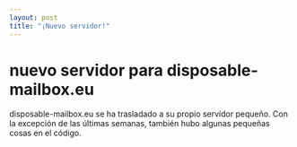 ```yaml
---
layout: post
title: "¡Nuevo servidor!"
---
```


# nuevo servidor para disposable-mailbox.eu
disposable-mailbox.eu se ha trasladado a su propio servidor pequeño.
Con la excepción de las últimas semanas, también hubo algunas pequeñas cosas en el código.
